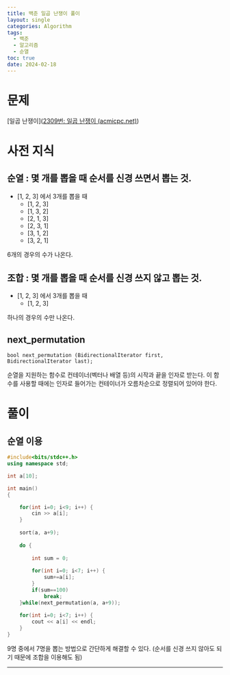 ```yaml
---
title: 백준 일곱 난쟁이 풀이
layout: single
categories: Algorithm
tags:
  - 백준
  - 알고리즘
  - 순열
toc: true
date: 2024-02-18
---
```

#  문제
[일곱 난쟁이]([2309번: 일곱 난쟁이 (acmicpc.net)](https://www.acmicpc.net/problem/2309))

# 사전 지식

## 순열 : 몇 개를 뽑을 때 순서를 신경 쓰면서 뽑는 것.

+ [1, 2, 3] 에서 3개를 뽑을 때 
	+ [1, 2, 3]
	+ [1, 3, 2]
	+ [2, 1, 3]
	+ [2, 3, 1]
	+ [3, 1, 2]
	+ [3, 2, 1]

6개의 경우의 수가 나온다.
## 조합 : 몇 개를 뽑을 때 순서를 신경 쓰지 않고 뽑는 것.

 + [1, 2, 3] 에서 3개를 뽑을 때
	 + [1, 2, 3] 

하나의 경우의 수만 나온다.

## next_permutation

`bool next_permutation (BidirectionalIterator first, BidirectionalIterator last);`

순열을 지원하는 함수로 컨테이너(벡터나 배열 등)의 시작과 끝을 인자로 받는다. 이 함수를 사용할 때에는 인자로 들어가는 컨테이너가 오름차순으로 정렬되어 있어야 한다.

# 풀이

## 순열 이용
``` c++
#include<bits/stdc++.h>
using namespace std;

int a[10];

int main() 
{

	for(int i=0; i<9; i++) {
		cin >> a[i];
	}
	
	sort(a, a+9);
	
	do {
		
		int sum = 0;
		
		for(int i=0; i<7; i++) {
			sum+=a[i];	
		}
		if(sum==100)
			break;
	}while(next_permutation(a, a+9));
	
	for(int i=0; i<7; i++) {
		cout << a[i] << endl;
	}
}
```

9명 중에서 7명을 뽑는 방법으로 간단하게 해결할 수 있다. (순서를 신경 쓰지 않아도 되기 때문에 조합을 이용해도 됨)




---


